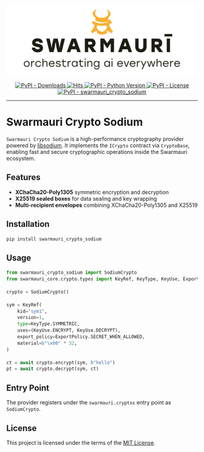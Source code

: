 ![Swarmauri Logo](https://github.com/swarmauri/swarmauri-sdk/blob/3d4d1cfa949399d7019ae9d8f296afba773dfb7f/assets/swarmauri.brand.theme.svg)

<p align="center">
    <a href="https://pypi.org/project/swarmauri_crypto_sodium/">
        <img src="https://img.shields.io/pypi/dm/swarmauri_crypto_sodium" alt="PyPI - Downloads"/>
    </a>
    <a href="https://hits.sh/github.com/swarmauri/swarmauri-sdk/tree/master/pkgs/experimental/swarmauri_crypto_sodium/">
        <img alt="Hits" src="https://hits.sh/github.com/swarmauri/swarmauri-sdk/tree/master/pkgs/experimental/swarmauri_crypto_sodium.svg"/>
    </a>
    <a href="https://pypi.org/project/swarmauri_crypto_sodium/">
        <img src="https://img.shields.io/pypi/pyversions/swarmauri_crypto_sodium" alt="PyPI - Python Version"/>
    </a>
    <a href="https://pypi.org/project/swarmauri_crypto_sodium/">
        <img src="https://img.shields.io/pypi/l/swarmauri_crypto_sodium" alt="PyPI - License"/>
    </a>
    <a href="https://pypi.org/project/swarmauri_crypto_sodium/">
        <img src="https://img.shields.io/pypi/v/swarmauri_crypto_sodium?label=swarmauri_crypto_sodium&color=green" alt="PyPI - swarmauri_crypto_sodium"/>
    </a>
</p>

---

# Swarmauri Crypto Sodium

`Swarmauri Crypto Sodium` is a high-performance cryptography provider powered by [libsodium](https://github.com/jedisct1/libsodium). It implements the `ICrypto` contract via `CryptoBase`, enabling fast and secure cryptographic operations inside the Swarmauri ecosystem.

## Features

- **XChaCha20-Poly1305** symmetric encryption and decryption
- **X25519 sealed boxes** for data sealing and key wrapping
- **Multi-recipient envelopes** combining XChaCha20-Poly1305 and X25519

## Installation

```bash
pip install swarmauri_crypto_sodium
```

## Usage

```python
from swarmauri_crypto_sodium import SodiumCrypto
from swarmauri_core.crypto.types import KeyRef, KeyType, KeyUse, ExportPolicy

crypto = SodiumCrypto()

sym = KeyRef(
    kid="sym1",
    version=1,
    type=KeyType.SYMMETRIC,
    uses=(KeyUse.ENCRYPT, KeyUse.DECRYPT),
    export_policy=ExportPolicy.SECRET_WHEN_ALLOWED,
    material=b"\x00" * 32,
)

ct = await crypto.encrypt(sym, b"hello")
pt = await crypto.decrypt(sym, ct)
```

## Entry Point

The provider registers under the `swarmauri.cryptos` entry point as `SodiumCrypto`.

## License

This project is licensed under the terms of the [MIT License](LICENSE).

